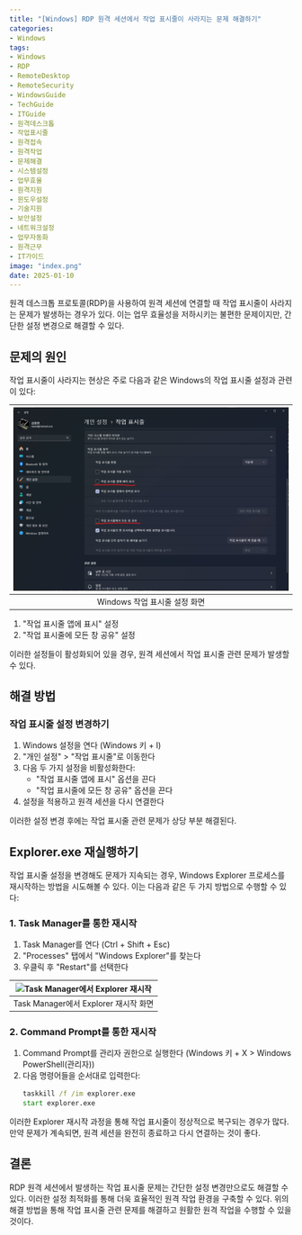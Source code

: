 ```yaml
---
title: "[Windows] RDP 원격 세션에서 작업 표시줄이 사라지는 문제 해결하기"
categories:
- Windows
tags:
- Windows
- RDP
- RemoteDesktop
- RemoteSecurity
- WindowsGuide
- TechGuide
- ITGuide
- 원격데스크톱
- 작업표시줄
- 원격접속
- 원격작업
- 문제해결
- 시스템설정
- 업무효율
- 원격지원
- 윈도우설정
- 기술지원
- 보안설정
- 네트워크설정
- 업무자동화
- 원격근무
- IT가이드
image: "index.png"
date: 2025-01-10
---
```


원격 데스크톱 프로토콜(RDP)을 사용하여 원격 세션에 연결할 때 작업 표시줄이 사라지는 문제가 발생하는 경우가 있다. 이는 업무 효율성을 저하시키는 불편한 문제이지만, 간단한 설정 변경으로 해결할 수 있다.

## 문제의 원인

작업 표시줄이 사라지는 현상은 주로 다음과 같은 Windows의 작업 표시줄 설정과 관련이 있다:

|![작업 표시줄 설정 화면](Screenshot-2025-01-10-152606.png)|
|:---:|
|Windows 작업 표시줄 설정 화면|

1. "작업 표시줄 앱에 표시" 설정
2. "작업 표시줄에 모든 창 공유" 설정

이러한 설정들이 활성화되어 있을 경우, 원격 세션에서 작업 표시줄 관련 문제가 발생할 수 있다.

## 해결 방법

### 작업 표시줄 설정 변경하기

1. Windows 설정을 연다 (Windows 키 + I)
2. "개인 설정" > "작업 표시줄"로 이동한다
3. 다음 두 가지 설정을 비활성화한다:
   - "작업 표시줄 앱에 표시" 옵션을 끈다
   - "작업 표시줄에 모든 창 공유" 옵션을 끈다
4. 설정을 적용하고 원격 세션을 다시 연결한다

이러한 설정 변경 후에는 작업 표시줄 관련 문제가 상당 부분 해결된다.

## Explorer.exe 재실행하기

작업 표시줄 설정을 변경해도 문제가 지속되는 경우, Windows Explorer 프로세스를 재시작하는 방법을 시도해볼 수 있다. 이는 다음과 같은 두 가지 방법으로 수행할 수 있다:

### 1. Task Manager를 통한 재시작

1. Task Manager를 연다 (Ctrl + Shift + Esc)
2. "Processes" 탭에서 "Windows Explorer"를 찾는다
3. 우클릭 후 "Restart"를 선택한다

|![Task Manager에서 Explorer 재시작](Screenshot-2025-01-10-152607.png)|
|:---:|
|Task Manager에서 Explorer 재시작 화면|

### 2. Command Prompt를 통한 재시작

1. Command Prompt를 관리자 권한으로 실행한다 (Windows 키 + X > Windows PowerShell(관리자))
2. 다음 명령어들을 순서대로 입력한다:
   ```cmd
   taskkill /f /im explorer.exe
   start explorer.exe
   ```

이러한 Explorer 재시작 과정을 통해 작업 표시줄이 정상적으로 복구되는 경우가 많다. 만약 문제가 계속되면, 원격 세션을 완전히 종료하고 다시 연결하는 것이 좋다.

## 결론

RDP 원격 세션에서 발생하는 작업 표시줄 문제는 간단한 설정 변경만으로도 해결할 수 있다. 이러한 설정 최적화를 통해 더욱 효율적인 원격 작업 환경을 구축할 수 있다. 위의 해결 방법을 통해 작업 표시줄 관련 문제를 해결하고 원활한 원격 작업을 수행할 수 있을 것이다.
